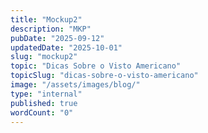 ```yaml
---
title: "Mockup2"
description: "MKP"
pubDate: "2025-09-12"
updatedDate: "2025-10-01"
slug: "mockup2"
topic: "Dicas Sobre o Visto Americano"
topicSlug: "dicas-sobre-o-visto-americano"
image: "/assets/images/blog/"
type: "internal"
published: true
wordCount: "0"
---
```


